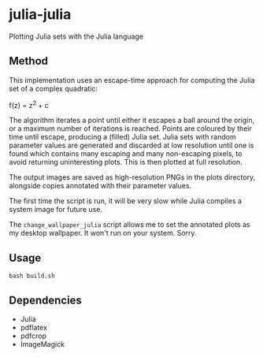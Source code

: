 # julia-julia

Plotting Julia sets with the Julia language

## Method

This implementation uses an escape-time approach for
computing the Julia set of a complex quadratic:

f(z) = z<sup>2</sup> + c

The algorithm iterates a point until
either it escapes a ball around the origin,
or a maximum number of iterations is reached.
Points are coloured by their time until escape,
producing a (filled) Julia set.
Julia sets with random parameter values
are generated and discarded
at low resolution
until one is found
which contains many
escaping and many non-escaping pixels,
to avoid returning uninteresting plots.
This is then plotted at full resolution.

The output images are saved as high-resolution PNGs in the
plots directory,
alongside copies annotated with their parameter values.

The first time the script is run, it will be very slow while
Julia compiles a system image for future use.

The `change_wallpaper_julia` script allows me to set the annotated
plots as my desktop wallpaper.
It won't run on your system.
Sorry.

## Usage

```
bash build.sh
```

## Dependencies

- Julia
- pdflatex
- pdfcrop
- ImageMagick
